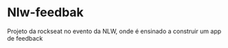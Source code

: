 # Nlw-feedbak

Projeto da rockseat no evento da NLW, onde é ensinado a construir um app de feedback
